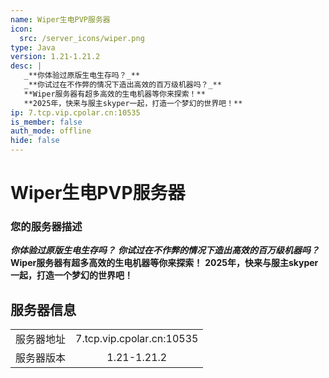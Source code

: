 ```yaml
---
name: Wiper生电PVP服务器
icon:
  src: /server_icons/wiper.png
type: Java
version: 1.21-1.21.2
desc: |
   _**你体验过原版生电生存吗？_**
   _**你试过在不作弊的情况下造出高效的百万级机器吗？_**
   **Wiper服务器有超多高效的生电机器等你来探索！**
   **2025年，快来与服主skyper一起，打造一个梦幻的世界吧！**
ip: 7.tcp.vip.cpolar.cn:10535
is_member: false
auth_mode: offline
hide: false
---
```

# Wiper生电PVP服务器

### 您的服务器描述

_**你体验过原版生电生存吗？**_
_**你试过在不作弊的情况下造出高效的百万级机器吗？**_
**Wiper服务器有超多高效的生电机器等你来探索！**
**2025年，快来与服主skyper一起，打造一个梦幻的世界吧！**

## 服务器信息

|||
| :---: | :---: |
| 服务器地址 | 7.tcp.vip.cpolar.cn:10535 |
| 服务器版本 | 1.21-1.21.2 |
